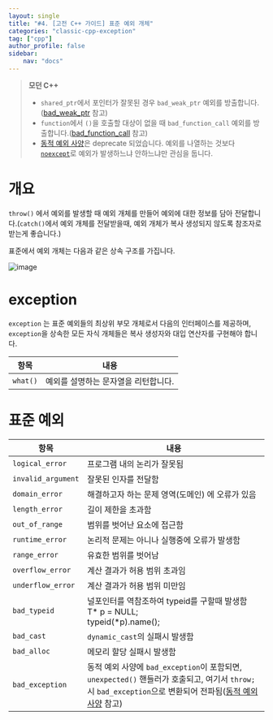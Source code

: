 ```yaml
---
layout: single
title: "#4. [고전 C++ 가이드] 표준 예외 개체"
categories: "classic-cpp-exception"
tag: ["cpp"]
author_profile: false
sidebar: 
    nav: "docs"
---
```


> **모던 C++**
> * `shared_ptr`에서 포인터가 잘못된 경우 `bad_weak_ptr` 예외를 방출합니다.([bad_weak_ptr](https://tango1202.github.io/mordern-cpp-stl/mordern-cpp-stl-shared_ptr-weak_ptr/#bad_weak_ptr) 참고)
> * `function`에서 `()`을 호출할 대상이 없을 때 `bad_function_call` 예외를 방출합니다.([bad_function_call](https://tango1202.github.io/mordern-cpp-stl/mordern-cpp-std-function/#bad_function_call) 참고)
> * [동적 예외 사양](https://tango1202.github.io/classic-cpp-exception/classic-cpp-exception-mechanism/#%EB%8F%99%EC%A0%81-%EC%98%88%EC%99%B8-%EC%82%AC%EC%96%91)은 deprecate 되었습니다. 예외를 나열하는 것보다 [`noexcept`](https://tango1202.github.io/mordern-cpp/mordern-cpp-noexcept)로 예외가 발생하느냐 안하느냐만 관심을 둡니다.

# 개요

`throw()` 에서 예외를 발생할 때 예외 개체를 만들어 예외에 대한 정보를 담아 전달합니다.(`catch()`에서 예외 개체를 전달받을때, 예외 개체가 복사 생성되지 않도록 참조자로 받는게 좋습니다.)

표준에서 예외 개체는 다음과 같은 상속 구조를 가집니다.

![image](https://github.com/tango1202/tango1202.github.io/assets/133472501/e180dc05-a0f6-4879-abc1-376061be3162)

# exception

`exception` 는 표준 예외들의 최상위 부모 개체로서 다음의 인터페이스를 제공하며, `exception`을 상속한 모든 자식 개체들은 복사 생성자와 대입 연산자를 구현해야 합니다.

|항목|내용|
|--|--|
|`what()`|예외를 설명하는 문자열을 리턴합니다.|

# 표준 예외

|항목|내용|
|--|--|
|`logical_error`|프로그램 내의 논리가 잘못됨|
|`invalid_argument`|잘못된 인자를 전달함|
|`domain_error`|해결하고자 하는 문제 영역(도메인) 에 오류가 있음|
|`length_error`|길이 제한을 초과함|
|`out_of_range`|범위를 벗어난 요소에 접근함|
|`runtime_error`|논리적 문제는 아니나 실행중에 오류가 발생함|
|`range_error`|유효한 범위를 벗어남|
|`overflow_error`|계산 결과가 허용 범위 초과임|
|`underflow_error`|계산 결과가 허용 범위 미만임|
|`bad_typeid`|널포인터를 역참조하여 typeid를 구할때 발생함<br/>T* p = NULL;<br/>typeid(*p).name();|
|`bad_cast`|`dynamic_cast`의 실패시 발생함|
|`bad_alloc`|메모리 할당 실패시 발생함|
|`bad_exception`|동적 예외 사양에 `bad_exception`이 포함되면, `unexpected()` 핸들러가 호출되고, 여기서 `throw;`시 `bad_exception`으로 변환되어 전파됨([동적 예외 사양](https://tango1202.github.io/classic-cpp-exception/classic-cpp-exception-mechanism/#%EB%8F%99%EC%A0%81-%EC%98%88%EC%99%B8-%EC%82%AC%EC%96%91) 참고)|

